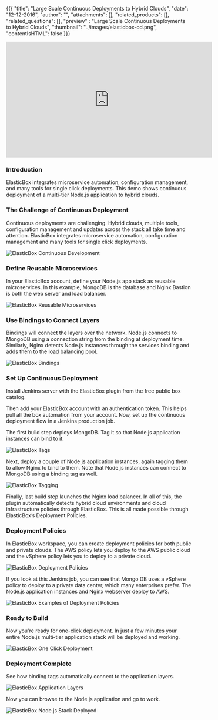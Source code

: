 {{{
  "title": "Large Scale Continuous Deployments to Hybrid Clouds",
  "date": "12-12-2016",
  "author": "",
  "attachments": [],
  "related_products": [],
  "related_questions": [],
  "preview" : "Large Scale Continuous Deployments to Hybrid Clouds",
  "thumbnail": "../images/elasticbox-cd.png",
  "contentIsHTML": false
}}}

<iframe width="560" height="315" src="https://player.vimeo.com/video/137891194" frameborder="0" allowfullscreen></iframe>

### Introduction

ElasticBox integrates microservice automation, configuration management, and many tools for single click deployments. This demo shows continuous deployment of a multi-tier Node.js application to hybrid clouds.

### The Challenge of Continuous Deployment

Continuous deployments are challenging. Hybrid clouds, multiple tools, configuration management and updates across the stack all take time and attention. ElasticBox integrates microservice automation, configuration management and many tools for single click deployments.

![ElasticBox Continuous Development](../images/elasticbox-cd.png)

### Define Reusable Microservices

In your ElasticBox account, define your Node.js app stack as reusable microservices. In this example, MongoDB is the database and Nginx Bastion is both the web server and load balancer.

![ElasticBox Reusable Microservices](../images/elasticbox-nodjs-stack.png)

### Use Bindings to Connect Layers

Bindings will connect the layers over the network. Node.js connects to MongoDB using a connection string from the binding at deployment time. Similarly, Nginx detects Node.js instances through the services binding and adds them to the load balancing pool.

![ElasticBox Bindings](../images/elasticbox-bindings.png)

### Set Up Continuous Deployment
Install Jenkins server with the ElasticBox plugin from the free public box catalog.

Then add your ElasticBox account with an authentication token. This helps pull all the box automation from your account. Now, set up the continuous deployment flow in a Jenkins production job.

The first build step deploys MongoDB. Tag it so that Node.js application instances can bind to it.

![ElasticBox Tags](../images/elasticbox-tag1.png)

Next, deploy a couple of Node.js application instances, again tagging them to allow Nginx to bind to them. Note that Node.js instances can connect to MongoDB using a binding tag as well.

![ElasticBox Tagging](../images/elasticbox-tags2.png)

Finally, last build step launches the Nginx load balancer.
In all of this, the plugin automatically detects hybrid cloud environments and cloud infrastructure policies through ElasticBox. This is all made possible through ElasticBox’s Deployment Policies.

### Deployment Policies

In ElasticBox workspace, you can create deployment policies for both public and private clouds. The AWS policy lets you deploy to the AWS public cloud and the vSphere policy lets you to deploy to a private cloud.

![ElasticBox Deployment Policies](../images/elasticbox-deployment-policies.png)

If you look at this Jenkins job, you can see that Mongo DB uses a vSphere policy to deploy to a private data center, which many enterprises prefer. The Node.js application instances and Nginx webserver deploy to AWS.

![ElasticBox Examples of Deployment Policies](../images/elasticbox-policies-example.png)

### Ready to Build

Now you're ready for one-click deployment. In just a few minutes your entire Node.js multi-tier application stack will be deployed and working.

![ElasticBox One Click Deployment](../images/elasticbox-build-now.png)

### Deployment Complete

See how binding tags automatically connect to the application layers.

![ElasticBox Application Layers](../images/elasticbox-tags3.png)

Now you can browse to the Node.js application and go to work.

![ElasticBox Node.js Stack Deployed](../images/elasticbox-nodejs.png)
